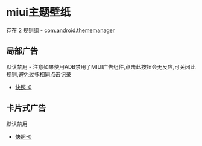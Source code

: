 # miui主题壁纸

存在 2 规则组 - [com.android.thememanager](/src/apps/com.android.thememanager.ts)

## 局部广告

默认禁用 - 注意如果使用ADB禁用了MIUI广告组件,点击此按钮会无反应,可关闭此规则,避免过多相同点击记录

- [快照-0](https://i.gkd.li/import/13227330)

## 卡片式广告

默认禁用

- [快照-0](https://i.gkd.li/import/13215038)
